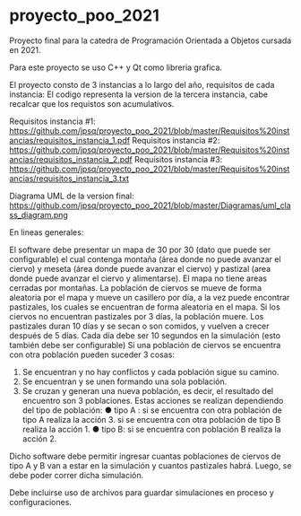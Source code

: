 # proyecto_poo_2021
Proyecto final para la catedra de Programación Orientada a Objetos cursada en 2021.

Para este proyecto se uso C++ y Qt como libreria grafica.

El proyecto consto de 3 instancias a lo largo del año, requisitos de cada instancia: 
El codigo representa la version de la tercera instancia, cabe recalcar que los requistos son acumulativos.

Requisitos instancia #1: https://github.com/jpsq/proyecto_poo_2021/blob/master/Requisitos%20instancias/requisitos_instancia_1.pdf
Requisitos instancia #2: https://github.com/jpsq/proyecto_poo_2021/blob/master/Requisitos%20instancias/requisitos_instancia_2.pdf
Requisitos instancia #3: https://github.com/jpsq/proyecto_poo_2021/blob/master/Requisitos%20instancias/requisitos_instancia_3.txt

Diagrama UML de la version final: https://github.com/jpsq/proyecto_poo_2021/blob/master/Diagramas/uml_class_diagram.png

En lineas generales:

El software debe presentar un mapa de 30 por 30 (dato que puede ser configurable) el cual 
contenga montaña (área donde no puede avanzar el ciervo) y meseta (área donde puede 
avanzar el ciervo) y pastizal (area donde puede avanzar el ciervo y alimentarse).
El mapa no tiene areas cerradas por montañas.
La población de ciervos se mueve de forma aleatoria por el mapa y mueve un casillero por 
día, a la vez puede encontrar pastizales, los cuales se encuentran de forma aleatoria en el 
mapa. Si los ciervos no encuentran pastizales por 3 días, la población muere. Los pastizales
duran 10 días y se secan o son comidos, y vuelven a crecer después de 5 días. 
Cada día debe ser 10 segundos en la simulación (esto también debe ser configurable) 
Si una población de ciervos se encuentra con otra población pueden suceder 3 cosas: 
1. Se encuentran y no hay conflictos y cada población sigue su camino. 
2. Se encuentran y se unen formando una sola población. 
3. Se cruzan y generan una nueva población, es decir, el resultado del encuentro son 3
poblaciones. 
Estas acciones se realizan dependiendo del tipo de población: 
● tipo A : si se encuentra con otra población de tipo A realiza la acción 3. 
            si se encuentra con otra población de tipo B realiza la acción 1. 
● tipo B: si se encuentra con población B realiza la acción 2.   
 
Dicho software debe permitir ingresar cuantas poblaciones de ciervos de tipo A y B van a 
estar en la simulación y cuantos pastizales habrá. Luego, se debe poder correr dicha 
simulación.

Debe incluirse uso de archivos para guardar simulaciones en proceso y configuraciones.



